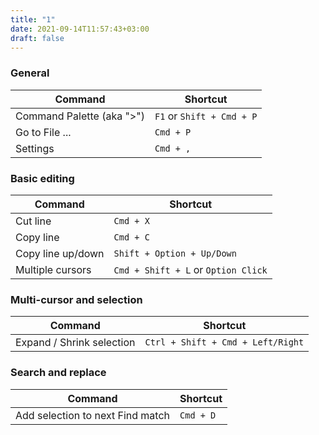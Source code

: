 ```yaml
---
title: "1"
date: 2021-09-14T11:57:43+03:00
draft: false
---
```


### General

Command | Shortcut
---|---
Command Palette (aka ">")|`F1` or `Shift + Cmd + P`
Go to File ...|`Cmd + P`
Settings|`Cmd + ,`

### Basic editing

Command | Shortcut
---|---
Cut line|`Cmd + X`
Copy line|`Cmd + C`
Copy line up/down|`Shift + Option + Up/Down`
Multiple cursors|`Cmd + Shift + L` or `Option Click`

### Multi-cursor and selection

Command | Shortcut
---|---
Expand / Shrink selection|`Ctrl + Shift + Cmd + Left/Right`

### Search and replace

Command | Shortcut
---|---
Add selection to next Find match|`Cmd + D`

